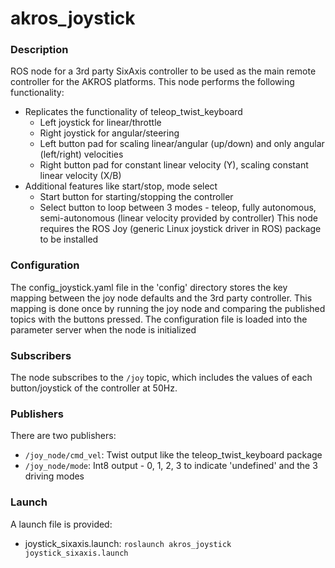 # akros_joystick

### Description
ROS node for a 3rd party SixAxis controller to be used as the main remote controller for the AKROS platforms. This node performs the following functionality:
* Replicates the functionality of teleop_twist_keyboard
  * Left joystick for linear/throttle
  * Right joystick for angular/steering
  * Left button pad for scaling linear/angular (up/down) and only angular (left/right) velocities
  * Right button pad for constant linear velocity (Y), scaling constant linear velocity (X/B)
* Additional features like start/stop, mode select
  * Start button for starting/stopping the controller
  * Select button to loop between 3 modes - teleop, fully autonomous, semi-autonomous (linear velocity provided by controller)
This node requires the ROS Joy (generic Linux joystick driver in ROS) package to be installed

### Configuration
The config_joystick.yaml file in the 'config' directory stores the key mapping between the joy node defaults and the 3rd party controller. This mapping is done once by running the joy node and comparing the published topics with the buttons pressed. The configuration file is loaded into the parameter server when the node is initialized 

### Subscribers
The node subscribes to the `/joy` topic,  which includes the values of each button/joystick of the controller at 50Hz. 

### Publishers
There are two publishers:
* `/joy_node/cmd_vel`: Twist output like the teleop_twist_keyboard package
* `/joy_node/mode`: Int8 output - 0, 1, 2, 3 to indicate 'undefined' and the 3 driving modes

### Launch
A launch file is provided:
* joystick_sixaxis.launch: `roslaunch akros_joystick joystick_sixaxis.launch`
